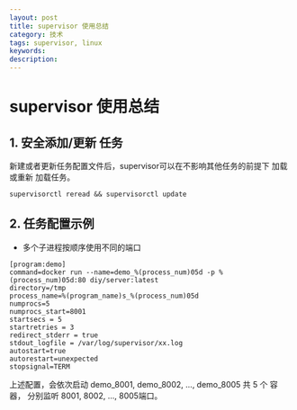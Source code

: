 ```yaml
---
layout: post
title: supervisor 使用总结
category: 技术
tags: supervisor, linux
keywords: 
description: 
---
```


# supervisor 使用总结

## 1. 安全添加/更新 任务
新建或者更新任务配置文件后，supervisor可以在不影响其他任务的前提下 加载或重新 加载任务。
```
supervisorctl reread && supervisorctl update
```
## 2. 任务配置示例

- 多个子进程按顺序使用不同的端口
```
[program:demo]
command=docker run --name=demo_%(process_num)05d -p %(process_num)05d:80 diy/server:latest
directory=/tmp
process_name=%(program_name)s_%(process_num)05d
numprocs=5
numprocs_start=8001
startsecs = 5
startretries = 3
redirect_stderr = true
stdout_logfile = /var/log/supervisor/xx.log
autostart=true
autorestart=unexpected
stopsignal=TERM
```

上述配置，会依次启动 demo_8001, demo_8002, ..., demo_8005 共 5 个 容器， 分别监听 8001, 8002, ..., 8005端口。

